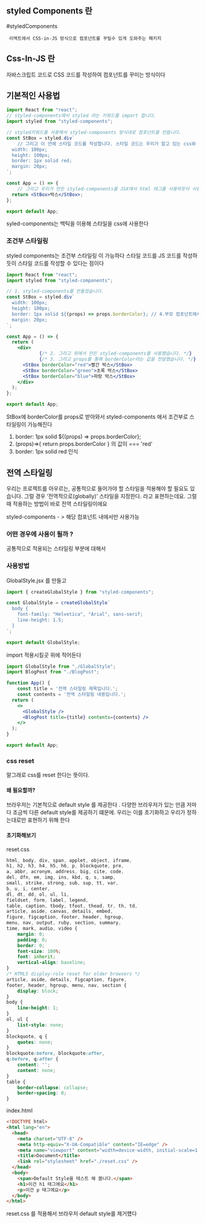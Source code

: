 ## styled Components 란 
#styledComponents

	 리액트에서 CSS-in-JS 방식으로 컴포넌트를 꾸밀수 있게 도와주는 패키지

## Css-In-JS 란 

자바스크립트 코드로 CSS 코드를 작성하여 컴포넌트를 꾸미는 방식이다 


## 기본적인 사용법 

```jsx 
import React from "react";
// styled-components에서 styled 라는 키워드를 import 합니다.
import styled from "styled-components";

// styled키워드를 사용해서 styled-components 방식대로 컴포넌트를 만듭니다. 
const StBox = styled.div`
	// 그리고 이 안에 스타일 코드를 작성합니다. 스타일 코드는 우리가 알고 있는 css와 동일합니다.
  width: 100px;
  height: 100px;
  border: 1px solid red;
  margin: 20px;
`;

const App = () => {
	// 그리고 우리가 만든 styled-components를 JSX에서 html 태그를 사용하듯이 사용합니다.
  return <StBox>박스</StBox>;
};

export default App;
```

syled-components는 백틱을 이용해 스타일을 css에 사용한다 


### 조건부 스타일링 
  styled components는 조건부 스타일링 이 가능하다 
  스타일 코드를 JS 코드를 작성하듯이 스타일 코드를 작성할 수 있다는 점이다 

``` jsx 
import React from "react";
import styled from "styled-components";

// 1. styled-components를 만들었습니다.
const StBox = styled.div`
  width: 100px;
  height: 100px;
  border: 1px solid ${(props) => props.borderColor}; // 4.부모 컴포넌트에서 보낸 props를 받아 사용합니다. 
  margin: 20px;
`;

const App = () => {
  return (
    <div>
			{/* 2. 그리고 위에서 만든 styled-components를 사용했습니다. */}
			{/* 3. 그리고 props를 통해 borderColor라는 값을 전달했습니다. */}
      <StBox borderColor="red">빨간 박스</StBox>
      <StBox borderColor="green">초록 박스</StBox>
      <StBox borderColor="blue">파랑 박스</StBox>
    </div>
  );
};

export default App;
```

StBox에  borderColor를 props로 받아와서 styled-components 애서
조건부로 스타일링이 가능해진다 

1. border: 1px solid ${(props) => props.borderColor}; 
2. (props)⇒{ return props.borderColor } 의 값이 === 'red'
3. border: 1px solid red 인식


## 전역 스타일링 

우리는 프로젝트를 아우르는, 공통적으로 들어가야 할 스타일을 적용해야 할 필요도 있습니다. 그럴 경우 ‘전역적으로(globally)’ 스타일을 지정한다. 라고 표현하는데요. 그럴 때 적용하는 방법이 바로 전역 스타일링이에요 

styled-components - > 해당 컴포넌트 내에서만 사용가능 



### 어떤 경우에 사용이 될까 ? 

공통적으로 적용되는 스타일링 부분에 대해서 

### 사용방법

GlobalStyle.jsx 를 만들고 
``` jsx 
import { createGlobalStyle } from "styled-components";

const GlobalStyle = createGlobalStyle`
  body {
    font-family: "Helvetica", "Arial", sans-serif;
    line-height: 1.5;
  }
`;

export default GlobalStyle;
```

import 적용시킬곳 위에 <GlobalStyle /> 적어둔다 
```jsx 
import GlobalStyle from "./GlobalStyle";
import BlogPost from "./BlogPost";

function App() {
	const title = '전역 스타일링 제목입니다.';
	const contents = '전역 스타일링 내용입니다.';
  return (
    <>
      <GlobalStyle />
      <BlogPost title={title} contents={contents} />
    </>
  );
}

export default App;
```

### css reset 

말그래로 css를 reset 한다는 뜻이다. 

#### 왜 필요할까? 

브라우저는 기본적으로 default style 를 제공한다 . 다양한 브라우저가 있는 만큼 
저마다 조금씩 다른 default style를 제공하기 떄문에. 우리는 이를 초기화하고 
우리가 정하는대로만 표현하기  위해 한다

#### 초기화해보기

reset.css
```css
html, body, div, span, applet, object, iframe,
h1, h2, h3, h4, h5, h6, p, blockquote, pre,
a, abbr, acronym, address, big, cite, code,
del, dfn, em, img, ins, kbd, q, s, samp,
small, strike, strong, sub, sup, tt, var,
b, u, i, center,
dl, dt, dd, ol, ul, li,
fieldset, form, label, legend,
table, caption, tbody, tfoot, thead, tr, th, td,
article, aside, canvas, details, embed, 
figure, figcaption, footer, header, hgroup, 
menu, nav, output, ruby, section, summary,
time, mark, audio, video {
	margin: 0;
	padding: 0;
	border: 0;
	font-size: 100%;
	font: inherit;
	vertical-align: baseline;
}
/* HTML5 display-role reset for older browsers */
article, aside, details, figcaption, figure, 
footer, header, hgroup, menu, nav, section {
	display: block;
}
body {
	line-height: 1;
}
ol, ul {
	list-style: none;
}
blockquote, q {
	quotes: none;
}
blockquote:before, blockquote:after,
q:before, q:after {
	content: '';
	content: none;
}
table {
	border-collapse: collapse;
	border-spacing: 0;
}
```

index.html 
``` html
<!DOCTYPE html>
<html lang="en">
  <head>
    <meta charset="UTF-8" />
    <meta http-equiv="X-UA-Compatible" content="IE=edge" />
    <meta name="viewport" content="width=device-width, initial-scale=1.0" />
    <title>Document</title>
    <link rel="stylesheet" href="./reset.css" />
  </head>
  <body>
    <span>Default Style을 테스트 해 봅니다.</span>
    <h1>이건 h1 태그에요</h1>
    <p>이건 p 태그에요</p>
  </body>
</html>
```

reset.css 를 적용해서 브라우저  default style를 제거헀다 